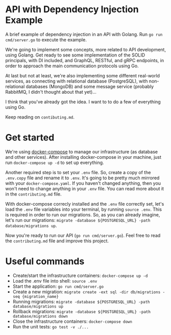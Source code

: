 # API with Dependency Injection Example

A brief example of dependency injection in an API with Golang.
Run `go run cmd/server.go` to execute the example.

We're going to implement some concepts, more related to API development, using Golang.
Get ready to see some implementation of the SOLID principals, with DI included, and GraphQL, RESTful, and gRPC endpoints, in order to approach the main communication protocols using Go.

At last but not at least, we're also implementing some different real-world services, as connecting with relational database (PostgreSQL), with non-relational databases (MongoDB) and some message service (probably RabbitMQ, I didn't thought about that yet)...

I think that you've already got the idea. I want to to do a few of everything using Go.

Keep reading on `contibuting.md`.

# Get started

We're using [docker-compose](https://docs.docker.com/compose/) to manage our infrastructure (as database and other services). After installing docker-compose in your machine, just run `docker-compose up -d` to set up everything.

Another required step is to set your `.env` file. So, create a copy of the `.env.copy` file and rename it to `.env`. It's going to be pretty much mirrored with your `docker-compose.yaml`. If you haven't changed anything, then you won't need to change anything in your `.env` file. You can read more about it in the `contributing.md` file.

With docker-compose correcly installed and the `.env` file correctly set, let's load the `.env` file variables into your terminal, by running `source .env`. This is required in order to run our migrations. So, as you can already imagine, let's run our migrations: `migrate -database ${POSTGRESQL_URL} -path database/migrations up`.

Now you're ready to run our API (`go run cmd/server.go`).
Feel free to read the `contributing.md` file and improve this project.

# Useful commands

- Create/start the infrastructure containers: `docker-compose up -d`
- Load the .env file into shell: `source .env`
- Start the application: `go run cmd/server.go`
- Create a new migration: `migrate create -ext sql -dir db/migrations -seq {migration_name}`
- Running migrations: `migrate -database ${POSTGRESQL_URL} -path database/migrations up`
- Rollback migrations: `migrate -database ${POSTGRESQL_URL} -path database/migrations down`
- Close the infrastructure containers: `docker-compose down`
- Run the unit tests: `go test -v ./...`
